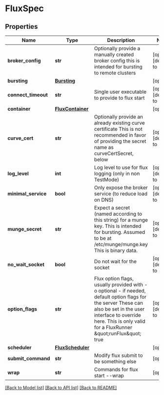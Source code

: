# FluxSpec


## Properties
Name | Type | Description | Notes
------------ | ------------- | ------------- | -------------
**broker_config** | **str** | Optionally provide a manually created broker config this is intended for bursting to remote clusters | [optional] [default to '']
**bursting** | [**Bursting**](Bursting.md) |  | [optional] 
**connect_timeout** | **str** | Single user executable to provide to flux start | [optional] [default to '5s']
**container** | [**FluxContainer**](FluxContainer.md) |  | [optional] 
**curve_cert** | **str** | Optionally provide an already existing curve certificate This is not recommended in favor of providing the secret name as curveCertSecret, below | [optional] [default to '']
**log_level** | **int** | Log level to use for flux logging (only in non TestMode) | [optional] [default to 6]
**minimal_service** | **bool** | Only expose the broker service (to reduce load on DNS) | [optional] [default to False]
**munge_secret** | **str** | Expect a secret (named according to this string) for a munge key. This is intended for bursting. Assumed to be at /etc/munge/munge.key This is binary data. | [optional] [default to '']
**no_wait_socket** | **bool** | Do not wait for the socket | [optional] [default to False]
**option_flags** | **str** | Flux option flags, usually provided with -o optional - if needed, default option flags for the server These can also be set in the user interface to override here. This is only valid for a FluxRunner \&quot;runFlux\&quot; true | [optional] [default to '']
**scheduler** | [**FluxScheduler**](FluxScheduler.md) |  | [optional] 
**submit_command** | **str** | Modify flux submit to be something else | [optional] 
**wrap** | **str** | Commands for flux start --wrap | [optional] 

[[Back to Model list]](../README.md#documentation-for-models) [[Back to API list]](../README.md#documentation-for-api-endpoints) [[Back to README]](../README.md)


